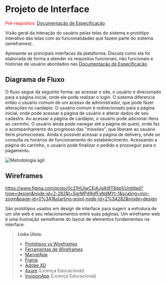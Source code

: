 
# Projeto de Interface

<span style="color:red">Pré-requisitos: <a href="2-Especificação do Projeto.md"> Documentação de Especificação</a></span>

Visão geral da interação do usuário pelas telas do sistema e protótipo interativo das telas com as funcionalidades que fazem parte do sistema (wireframes).

 Apresente as principais interfaces da plataforma. Discuta como ela foi elaborada de forma a atender os requisitos funcionais, não funcionais e histórias de usuário abordados nas <a href="2-Especificação do Projeto.md"> Documentação de Especificação</a>.

## Diagrama de Fluxo
O fluxo segue da seguinte forma: ao acessar o site, o usuário é direcionado para a página inicial, onde ele pode realizar o login. O sistema diferencia então o usuário comum de um acesso de administrador, que pode fazer alterações no cardápio. O usuário comum é redirecionado para a página inicial, onde pode acessar a página de usuário e alterar dados de seu cadastro. Ao acessar a página de cardápio, o usuário pode adicionar itens ao carrinho. O usuário ainda pode navegar até a página de quest, onde faz o acompanhamento do progresso das "missões", que liberam ao usuário itens promocionais. Ainda é possível acessar a página de delivery, onde se consulta os horários de funcionamento do estabelecimento. Acessando a página do carrinho, o usuário pode finalizar o pedido e prosseguir para o pagamento.

![Metodologia ágil](https://github.com/ICEI-PUC-Minas-PMV-ADS/pmv-ads-2023-2-e2-proj-int-t7-burguerquest/assets/128400414/bbccc5f0-120e-4322-bddb-984ae0d30ce7)



## Wireframes

https://www.figma.com/proto/0c21HUlwCEiAJgAI9T8dp1/Untitled?type=design&node-id=2-282&t=SgrMPd9gfFsNdMYt-1&scaling=min-zoom&page-id=0%3A1&starting-point-node-id=2%3A282&mode=design

São protótipos usados em design de interface para sugerir a estrutura de um site web e seu relacionamentos entre suas páginas. Um wireframe web é uma ilustração semelhante do layout de elementos fundamentais na interface.
 
> **Links Úteis**:
> - [Protótipos vs Wireframes](https://www.nngroup.com/videos/prototypes-vs-wireframes-ux-projects/)
> - [Ferramentas de Wireframes](https://rockcontent.com/blog/wireframes/)
> - [MarvelApp](https://marvelapp.com/developers/documentation/tutorials/)
> - [Figma](https://www.figma.com/)
> - [Adobe XD](https://www.adobe.com/br/products/xd.html#scroll)
> - [Axure](https://www.axure.com/edu) (Licença Educacional)
> - [InvisionApp](https://www.invisionapp.com/) (Licença Educacional)
